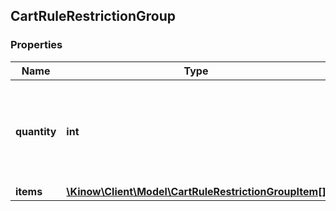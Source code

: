 ## CartRuleRestrictionGroup

### Properties
Name | Type | Description | Notes
------------ | ------------- | ------------- | -------------
**quantity** | **int** | Cart must contain at least product(s) \&quot;X\&quot; matching the following restrictions: | [optional] 
**items** | [**\Kinow\Client\Model\CartRuleRestrictionGroupItem[]**](#CartRuleRestrictionGroupItem) |  | [optional] 


